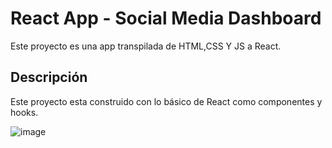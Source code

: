 # React App - Social Media Dashboard 

Este proyecto es una app transpilada de HTML,CSS Y JS a React. 

## Descripción

Este proyecto esta construido con lo básico de React como componentes y hooks.

![image](https://user-images.githubusercontent.com/54372424/121761816-af32b180-caf7-11eb-8069-eef53fe7b08e.png)


